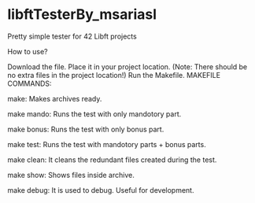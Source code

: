 # libftTesterBy_msariasl
Pretty simple tester for 42 Libft projects

How to use?

Download the file.
Place it in your project location. (Note: There should be no extra files in the project location!)
Run the Makefile.
MAKEFILE COMMANDS:

make: Makes archives ready.

make mando: Runs the test with only mandotory part.

make bonus: Runs the test with only bonus part.

make test: Runs the test with mandotory parts + bonus parts.

make clean: It cleans the redundant files created during the test.

make show: Shows files inside archive.

make debug: It is used to debug. Useful for development.
